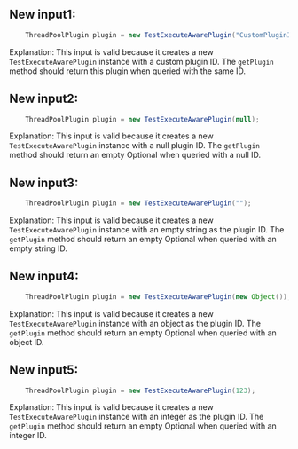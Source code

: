 ## New input1:
```java
    ThreadPoolPlugin plugin = new TestExecuteAwarePlugin("CustomPluginId");
```
Explanation: This input is valid because it creates a new `TestExecuteAwarePlugin` instance with a custom plugin ID. The `getPlugin` method should return this plugin when queried with the same ID.

## New input2:
```java
    ThreadPoolPlugin plugin = new TestExecuteAwarePlugin(null);
```
Explanation: This input is valid because it creates a new `TestExecuteAwarePlugin` instance with a null plugin ID. The `getPlugin` method should return an empty Optional when queried with a null ID.

## New input3:
```java
    ThreadPoolPlugin plugin = new TestExecuteAwarePlugin("");
```
Explanation: This input is valid because it creates a new `TestExecuteAwarePlugin` instance with an empty string as the plugin ID. The `getPlugin` method should return an empty Optional when queried with an empty string ID.

## New input4:
```java
    ThreadPoolPlugin plugin = new TestExecuteAwarePlugin(new Object());
```
Explanation: This input is valid because it creates a new `TestExecuteAwarePlugin` instance with an object as the plugin ID. The `getPlugin` method should return an empty Optional when queried with an object ID.

## New input5:
```java
    ThreadPoolPlugin plugin = new TestExecuteAwarePlugin(123);
```
Explanation: This input is valid because it creates a new `TestExecuteAwarePlugin` instance with an integer as the plugin ID. The `getPlugin` method should return an empty Optional when queried with an integer ID.
